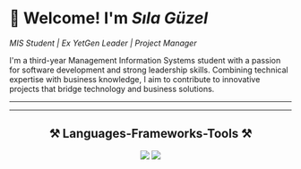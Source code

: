 # 👋 Welcome! I'm *Sıla Güzel*

*MIS Student | Ex YetGen Leader | Project Manager*

I'm a third-year Management Information Systems student with a passion for software development and strong
leadership skills. Combining technical expertise with business knowledge, I aim to contribute to
innovative projects that bridge technology and business solutions. 

---

<!-- ### 🚀 *About Me*

- *AI Developer Intern* at *Haliç University, focused on advanced **Computer Vision* projects.
- *YetGen Leader* at *YetGen*, where I organized and led workshops for .
- *Project Leader* for *Teknofest* and *TÜBİTAK 2209-A* competitions, driving solutions in *air defense* and other cutting-edge tech areas. -->

---

<h2 align="center">⚒️ Languages-Frameworks-Tools ⚒️</h2>

<div align="center">
    <img src="https://skillicons.dev/icons?i=js,typescript,css,html,docker,git" />
    <img src="https://skillicons.dev/icons?i=sklearn,python,redis,pytorch,firebase,cpp,tensorflow,cmake" /><br>
</div>